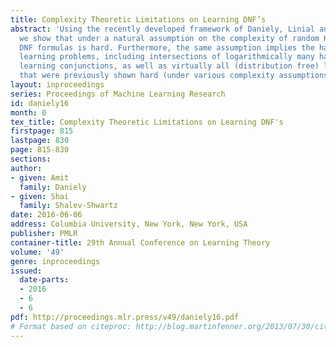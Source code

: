 ```yaml
---
title: Complexity Theoretic Limitations on Learning DNF’s
abstract: 'Using the recently developed framework of Daniely, Linial and Shalev-Shwartz,
  we show that under a natural assumption on the complexity of random K-SAT, learning
  DNF formulas is hard. Furthermore, the same assumption implies the hardness of various
  learning problems, including intersections of logarithmically many halfspaces, agnostically
  learning conjunctions, as well as virtually all (distribution free) learning problems
  that were previously shown hard (under various complexity assumptions). '
layout: inproceedings
series: Proceedings of Machine Learning Research
id: daniely16
month: 0
tex_title: Complexity Theoretic Limitations on Learning DNF's
firstpage: 815
lastpage: 830
page: 815-830
sections: 
author:
- given: Amit
  family: Daniely
- given: Shai
  family: Shalev-Shwartz
date: 2016-06-06
address: Columbia University, New York, New York, USA
publisher: PMLR
container-title: 29th Annual Conference on Learning Theory
volume: '49'
genre: inproceedings
issued:
  date-parts:
  - 2016
  - 6
  - 6
pdf: http://proceedings.mlr.press/v49/daniely16.pdf
# Format based on citeproc: http://blog.martinfenner.org/2013/07/30/citeproc-yaml-for-bibliographies/
---
```


